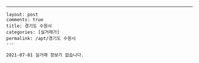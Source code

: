 ---
    layout: post
    comments: true
    title: 경기도 수원시
    categories: [실거래가]
    permalink: /apt/경기도 수원시
    ---

    2021-07-01 실거래 정보가 없습니다.

    
